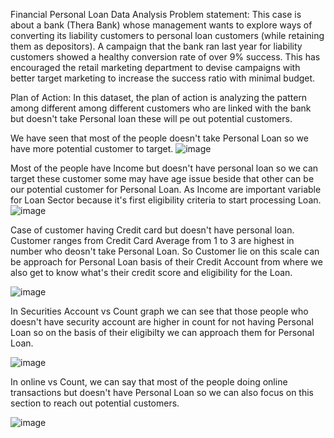 Financial Personal Loan Data Analysis
Problem statement: This case is about a bank (Thera Bank) whose management wants to explore ways of converting its liability customers to personal loan customers (while retaining them as depositors). A campaign that the bank ran last year for liability customers showed a healthy conversion rate of over 9% success. This has encouraged the retail marketing department to devise campaigns with better target marketing to increase the success ratio with minimal budget.

Plan of Action: In this dataset, the plan of action is analyzing the pattern among different among different customers who are linked with the bank but doesn't take Personal loan these will pe out potential customers.

We have seen that most of the people doesn't take Personal Loan so we have more potential customer to target.
![image](https://github.com/anuj031297/Finance_Business_EDA/assets/128179501/c8e3f784-4c55-4496-b7d8-198412c6c7e7)


Most of the people have Income but doesn't have personal loan so we can target these customer some may have age issue beside that other can be our potential customer for Personal Loan. As Income are important variable for Loan Sector because it's first eligibility criteria to start processing Loan.
![image](https://github.com/anuj031297/Finance_Business_EDA/assets/128179501/ca1b6c55-941c-4fe3-bf01-5710cda17664)


Case of customer having Credit card but doesn't have personal loan. Customer ranges from Credit Card Average from 1 to 3 are highest in number who deosn't take Personal Loan. So Customer lie on this scale can be approach for Personal Loan basis of their Credit Account from where we also get to know what's their credit score and eligibility for the Loan.

![image](https://github.com/anuj031297/Finance_Business_EDA/assets/128179501/7a32b9ea-daf5-4cf2-a0dc-f7e294b172f5)


In Securities Account vs Count graph we can see that those people who doesn't have security account are higher in count for not having Personal Loan so on the basis of their eligibilty we can approach them for Personal Loan.

![image](https://github.com/anuj031297/Finance_Business_EDA/assets/128179501/d27f681b-a0f1-4b20-8c52-45ad4be1d066)


In online vs Count, we can say that most of the people doing online transactions but doesn't have Personal Loan so we can also focus on this section to reach out potential customers.

![image](https://github.com/anuj031297/Finance_Business_EDA/assets/128179501/7f9feed7-aeb4-4b35-a663-e6d29c2876ff)

